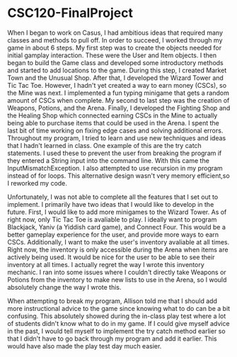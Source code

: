 # CSC120-FinalProject

When I began to work on Casus, I had ambitious ideas that required many classes and methods to pull off. In order to succeed, I worked through my game in about 6 steps. My first step was to create the objects needed for initial gamplay interaction. These were the User and Item objects. I then began to build the Game class and developed some introductory methods and started to add locations to the game. During this step, I created Market Town and the Unusual Shop. After that, I developed the Wizard Tower and Tic Tac Toe. However, I hadn't yet created a way to earn money (CSCs), so the Mine was next. I implemented a fun typing minigame that gets a random amount of CSCs when complete. My second to last step was the creation of Weapons, Potions, and the Arena. Finally, I developed the Fighting Shop and the Healing Shop which connected earning CSCs in the Mine to actually being able to purchase items that could be used in the Arena. I spent the last bit of time working on fixing edge cases and solving additional errors. Throughout my program, I tried to learn and use new techniques and ideas that I hadn't learned in class. One example of this are the try catch statements. I used these to prevent the user from breaking the program if they entered a String input into the command line. With this came the InputMismatchException. I also attempted to use recursion in my program instead of for loops. This alternative design wasn't very memory efficient,so I reworked my code.

Unfortunately, I was not able to complete all the features that I set out to implement. I primarily have two ideas that I would like to develop in the future. First, I would like to add more minigames to the Wizard Tower. As of right now, only Tic Tac Toe is avaliable to play. I ideally want to program Blackjack, Yaniv (a Yiddish card game), and Connect Four. This would be a better gameplay experience for the user, and provide more ways to earn CSCs. Additionally, I want to make the user's inventory avaliable at all times. Right now, the inventory is only accessible during the Arena when items are actively being used. It would be nice for the user to be able to see their inventory at all times. I actually regret the way I wrote this inventory mechanic. I ran into some issues where I couldn't directly take Weapons or Potions from the inventory to make new lists to use in the Arena, so I would absolutely change the way I wrote this.

When attempting to break my program, Allison told me that I should add more instructional advice to the game since knowing what to do can be a bit confusing. This absolutely showed during the in-class play test where a lot of students didn't know what to do in my game. If I could give myself advice in the past, I would tell myself to implement the try catch method earlier so that I didn't have to go back through my program and add it earlier. This would have also made the play test day much easier.
